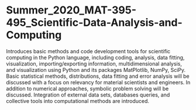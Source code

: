 # Summer_2020_MAT-395-495_Scientific-Data-Analysis-and-Computing
Introduces basic methods and code development tools for scientific computing in the Python language, including coding, analysis, data fitting, visualization, importing/exporting information, multidimensional analysis, and visualization using Python and its packages MatPlotlib, NumPy, SciPy. Basic statistical methods, distributions, data fitting and error analysis will be discussed with a focus on relevancy for material scientists and engineers. In addition to numerical approaches, symbolic problem solving will be discussed. Integration of external data sets, databases queries, and collective tools into computational methods are introduced.
